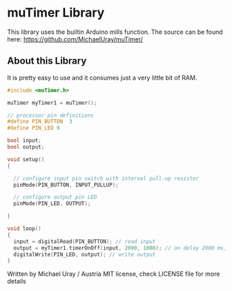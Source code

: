 # muTimer Library #

This library uses the builtin Arduino mills function.
The source can be found here: https://github.com/MichaelUray/muTimer/

## About this Library ##

It is pretty easy to use and it consumes just a very little bit of RAM.

```cpp
#include <muTimer.h>

muTimer myTimer1 = muTimer();

// processor pin definitions
#define PIN_BUTTON  3
#define PIN_LED 9

bool input;
bool output;

void setup()
{

  // configure input pin switch with internal pull-up resistor
  pinMode(PIN_BUTTON, INPUT_PULLUP);

  // configure output pin LED
  pinMode(PIN_LED, OUTPUT);

}

void loop()
{
  input = digitalRead(PIN_BUTTON); // read input
  output = myTimer1.timerOnOff(input, 2000, 1000); // on delay 2000 ms, off delay 1000 ms
  digitalWrite(PIN_LED, output); // write output
}
```

Written by Michael Uray / Austria
MIT license, check LICENSE file for more details
